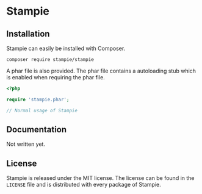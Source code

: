 Stampie
=======

Installation
------------

Stampie can easily be installed with Composer.

```
composer require stampie/stampie
```

A phar file is also provided. The phar file contains a autoloading stub which
is enabled when requiring the phar file.

``` php
<?php

require 'stampie.phar';

// Normal usage of Stampie
```

Documentation
-------------

Not written yet.

License
-------

Stampie is released under the MIT license. The license can be found in the `LICENSE` file
and is distributed with every package of Stampie.
